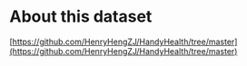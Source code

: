 # About this dataset

[https://github.com/HenryHengZJ/HandyHealth/tree/master](https://github.com/HenryHengZJ/HandyHealth/tree/master)

